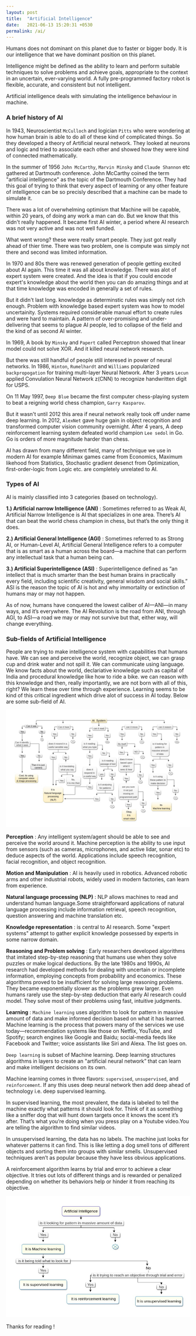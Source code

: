 ```yaml
---
layout: post
title:  "Artificial Intelligence"
date:   2021-06-13 15:20:31 +0530
permalink: /ai/
---
```


Humans does not dominant on this planet due to faster or bigger body. It is our intelligence that we have dominant position on this planet.

Intelligence might be defined as the ability to learn and perform suitable techniques to solve problems and achieve goals, appropriate to the context in an uncertain, ever-varying world. A fully pre-programmed factory robot is flexible, accurate, and consistent but not intelligent.

Artificial intelligence deals with simulating the intelligence behaviour in machine.

### A brief history of AI
In 1943, Neuroscientist `McCulloch` and logician `Pitts` who were wondering at how human brain is able to do all of these kind of complicated things. So they developed a theory of Artificial neural network. They looked at neurons and logic and tried to associate each other and showed how they were kind of connected mathematically.

In the summer of 1956 `John McCarthy`, `Marvin Minsky` and `Claude Shannon` etc gathered at Dartmouth conference. John McCarthy coined the term "artificial intelligence" as the topic of the Dartmouth Conference. They had this goal of trying to think that every aspect of learning or any other feature of intelligence can be so precisly described that a machine can be made to simulate it.

There was a lot of overwhelming optimism that Machine will be capable, within 20 years, of doing any work a man can do. But we know that this didn't really happened. It became first AI winter, a period where AI research was not very active and was not well funded.

What went wrong? these were really smart people. They just got really ahead of thier time. There was two problem, one is compute was simply not there and second was limited information.

In 1970 and 80s there was renewed generation of people getting excited about AI again. This time it was all about knowledge. There was alot of expert system were created. And the idea is that if you could encode expert's knowledge about the world then you can do amazing things and at that time knowledge was encoded in generally a set of rules.

But it didn't last long. knowledge as determinstic rules was simply not rich enough. Problem with knowledge based expert system was how to model uncertainity. Systems required considerable manual effort to create rules and were hard to maintain. A pattern of over-promising and under-delivering that seems to plague AI people, led to collapse of the field and the kind of as second AI winter.

In 1969, A book by `Minsky` and `Papert` called Perceptron showed that linear model could not solve XOR. And it killed neural network research.

But there was still handful of people still interesed in power of neural networks. In 1986, `Hinton`, `Rumelhardt` and `Williams` popularized `backpropogation` for training multi-layer Neural Network. After 3 years `Lecun` applied Convulation Neural Network z(CNN) to recognize handwritten digit for USPS.

On 11 May 1997, `Deep Blue` became the first computer chess-playing system to beat a reigning world chess champion, `Garry Kasparov`.

But it wasn't until 2012 this area if neural network really took off under name deep learning. In 2012, `AlexNet` gave huge gain in object recognition and transformed computer vision community overnight. After 4 years, A deep reinforcement learning system defeated world champion `Lee sedol` in Go. Go is orders of more magnitude harder than chess.

AI has drawn from many different field, many of technique we use in modern AI for example Minimax games came from Economics, Maximum likehood from Statistics, Stochastic gradient desenct from Optimization, first-order-logic from Logic etc. are completely unrelated to AI. 

### Types of AI
AI is mainly classified into 3 categories (based on technology).

**1.) Artificial narrow Intelligence (ANI)** : Sometimes referred to as Weak AI, Artificial Narrow Intelligence is AI that specializes in one area. There’s AI that can beat the world chess champion in chess, but that’s the only thing it does.

**2.) Artificial General Intelligence (AGI)** : Sometimes referred to as Strong AI, or Human-Level AI, Artificial General Intelligence refers to a computer that is as smart as a human across the board—a machine that can perform any intellectual task that a human being can.

**3.) Artificial Superintelligence (ASI)** : Superintelligence defined as “an intellect that is much smarter than the best human brains in practically every field, including scientific creativity, general wisdom and social skills.” ASI is the reason the topic of AI is hot and why immortality or extinction of humans may or may not happen.

As of now, humans have conquered the lowest caliber of AI—ANI—in many ways, and it’s everywhere. The AI Revolution is the road from ANI, through AGI, to ASI—a road we may or may not survive but that, either way, will change everything.

### Sub-fields of Artificial Intelligence
People are trying to make intelligence system with capabilities that humans have. We can see and perceive the world, recognize object, we can grasp cup and drink water and not spill it. We can communicate using language. We know facts about the world, declariative knowledge such as capital of India and procedural knowledge like how to ride a bike. we can reason with this knowledge and then, really importantly, we are not born with all of this, right? We learn these over time through experience. Learning seems to be kind of this critical ingredient which drive alot of success in AI today. Below are some sub-field of AI.

![ flowchart of AI ](/assets/img/flowchart_ai.jpeg)

**Perception** :
Any intelligent system/agent should be able to see and perceive the world around it. Machine perception is the ability to use input from sensors (such as cameras, microphones, and active lidar, sonar etc) to deduce aspects of the world. Applications include speech recognition, facial recognition, and object recognition.

**Motion and Manipulation** :
AI is heavily used in robotics. Advanced robotic arms and other industrial robots, widely used in modern factories, can learn from experience.

**Natural language processing (NLP)** :
NLP allows machines to read and understand human language.Some straightforward applications of natural language processing include information retrieval, speech recognition, question answering and machine translation etc.

**Knowledge representation** :
 is central to AI research. Some "expert systems" attempt to gather explicit knowledge possessed by experts in some narrow domain.

**Reasoning and Problem solving** :
Early researchers developed algorithms that imitated step-by-step reasoning that humans use when they solve puzzles or make logical deductions. By the late 1980s and 1990s, AI research had developed methods for dealing with uncertain or incomplete information, employing concepts from probability and economics. These algorithms proved to be insufficient for solving large reasoning problems. They became exponentially slower as the problems grew larger. Even humans rarely use the step-by-step deduction that early AI research could model. They solve most of their problems using fast, intuitive judgments.

**Learning** :
`Machine learning` uses algorithm to look for pattern in massive amount of data and make informed decision based on what it has learned.
Machine learning is the process that powers many of the services we use today—recommendation systems like those on Netflix, YouTube, and Spotify; search engines like Google and Baidu; social-media feeds like Facebook and Twitter; voice assistants like Siri and Alexa. The list goes on.

`Deep learning` is subset of Machine learning. Deep learning structures algorithms in layers to create an "artificial neural network” that can learn and make intelligent decisions on its own.

Machine learning comes in three flavors: `supervised`, `unsupervised`, and `reinforcement`. If any this uses deep neural network then add deep ahead of technology i.e. deep supervised learning.

In supervised learning, the most prevalent, the data is labeled to tell the machine exactly what patterns it should look for. Think of it as something like a sniffer dog that will hunt down targets once it knows the scent it’s after. That’s what you’re doing when you press play on a Youtube video.You are telling the algorithm to find similar videos.

In unsupervised learning, the data has no labels. The machine just looks for whatever patterns it can find. This is like letting a dog smell tons of different objects and sorting them into groups with similar smells. Unsupervised techniques aren’t as popular because they have less obvious applications.

A reinforcement algorithm learns by trial and error to achieve a clear objective. It tries out lots of different things and is rewarded or penalized depending on whether its behaviors help or hinder it from reaching its objective.

![ flowchart of ML](/assets/img/flowchart_ml.jpeg)

Thanks for reading !